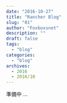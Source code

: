 ```yaml
---
date: "2016-10-27"
title: "Rancher Blog"
slug: "01" 
author: "Foxboxsnet"
description: ""
draft: false
tags:
  - "blog"
categories:
  - "blog"
archives:
  - 2016
  - 2016/10
---
```


準備中 ...